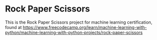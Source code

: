 # Rock Paper Scissors

This is the Rock Paper Scissors project for machine learning certification, found at https://www.freecodecamp.org/learn/machine-learning-with-python/machine-learning-with-python-projects/rock-paper-scissors
